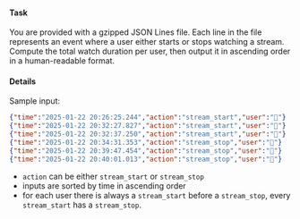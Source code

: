 #### Task

You are provided with a gzipped JSON Lines file. Each line in the file represents an event where a user either starts or stops watching a stream. <br/>
Compute the total watch duration per user, then output it in ascending order in a human-readable format.


#### Details
Sample input:
```json lines
{"time":"2025-01-22 20:26:25.244","action":"stream_start","user":"🦐"}
{"time":"2025-01-22 20:32:27.827","action":"stream_start","user":"🐳"}
{"time":"2025-01-22 20:32:37.250","action":"stream_start","user":"🐃"}
{"time":"2025-01-22 20:34:31.353","action":"stream_stop","user":"🐃"}
{"time":"2025-01-22 20:39:47.454","action":"stream_stop","user":"🦐"}
{"time":"2025-01-22 20:40:01.013","action":"stream_stop","user":"🐳"}
```
* `action` can be either `stream_start` or `stream_stop`
* inputs are sorted by time in ascending order
* for each user there is always a `stream_start` before a `stream_stop`, every `stream_start` has a `stream_stop`.